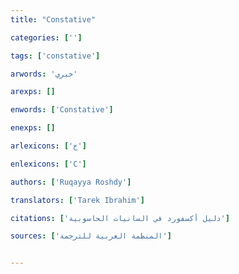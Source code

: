```yaml
---
title: "Constative"

categories: ['']

tags: ['constative']

arwords: 'خبري'

arexps: []

enwords: ['Constative']

enexps: []

arlexicons: ['خ']

enlexicons: ['C']

authors: ['Ruqayya Roshdy']

translators: ['Tarek Ibrahim']

citations: ['دليل أكسفورد في السانيات الحاسوبية']

sources: ['المنظمة العربية للترجمة']


---
```

